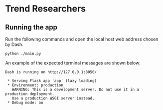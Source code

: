 # Trend Researchers

## Running the app

Run the following commands and open the local host web address chosen by Dash.

```shell
python ./main.py
```

An example of the expected terminal messages are shown below:

```shell
Dash is running on http://127.0.0.1:8050/

 * Serving Flask app 'app' (lazy loading)
 * Environment: production
   WARNING: This is a development server. Do not use it in a production deployment.
   Use a production WSGI server instead.
 * Debug mode: on
```
